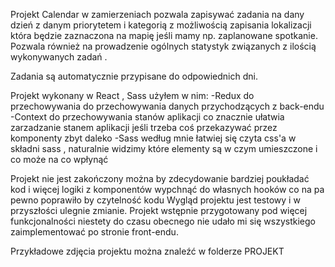 Projekt Calendar w zamierzeniach pozwala zapisywać zadania na dany dzień z danym priorytetem i kategorią z możliwością zapisania lokalizacji która będzie zaznaczona na mapię  jeśli mamy np. zaplanowane spotkanie. Pozwala również na prowadzenie ogólnych statystyk  związanych z  ilością wykonywanych  zadań .

Zadania są automatycznie przypisane  do odpowiednich dni.

Projekt wykonany w React  ,  Sass  użyłem w nim:
-Redux do przechowywania do przechowywania danych przychodzących  z back-endu
-Context do przechowywania stanów aplikacji co znacznie ułatwia zarzadzanie stanem aplikacji  jeśli trzeba coś przekazywać przez komponenty zbyt daleko 
-Sass według mnie łatwiej się czyta css'a w składni sass  , naturalnie widzimy które elementy są w czym umieszczone i co może na co wpłynąć 

Projekt nie jest zakończony można by zdecydowanie bardziej poukładać kod i więcej logiki z komponentów wypchnąć do własnych hooków  co na pa pewno poprawiło by czytelność kodu 
Wygląd projektu jest testowy i w przyszłości ulegnie zmianie.
Projekt wstępnie przygotowany pod więcej funkcjonalności niestety do czasu obecnego nie udało mi się wszystkiego zaimplementować po stronie front-endu.


Przykładowe zdjęcia projektu  można znaleźć w folderze  PROJEKT
